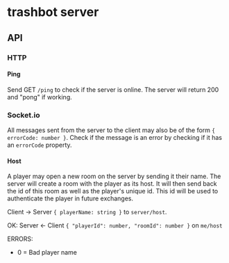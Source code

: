 # trashbot server

## API

### HTTP

#### Ping

Send GET `/ping` to check if the server is online. The server will return 
200 and "pong" if working.

### Socket.io

All messages sent from the server to the client may also be of the form 
`{ errorCode: number }`. Check if the message is an error by checking if it has
an `errorCode` property.

#### Host

A player may open a new room on the server by sending it their name. The server
will create a room with the player as its host. It will then send back the id 
of this room as well as the player's unique id. This id will be used to 
authenticate the player in future exchanges.

Client -> Server `{ playerName: string }` to `server/host`.  

OK: Server <- Client `{ "playerId": number, "roomId": number }` on `me/host`

ERRORS: 
- 0 = Bad player name

